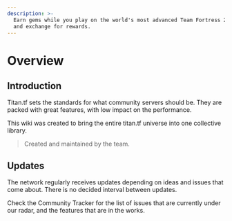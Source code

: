 ```yaml
---
description: >-
  Earn gems while you play on the world's most advanced Team Fortress 2 servers
  and exchange for rewards.
---
```


# Overview

## Introduction

Titan.tf sets the standards for what community servers should be. They are packed with great features, with low impact on the performance.

This wiki was created to bring the entire titan.tf universe into one collective library.

> Created and maintained by the team.

## Updates

The network regularly receives updates depending on ideas and issues that come about. There is no decided interval between updates.

Check the Community Tracker for the list of issues that are currently under our radar, and the features that are in the works.

